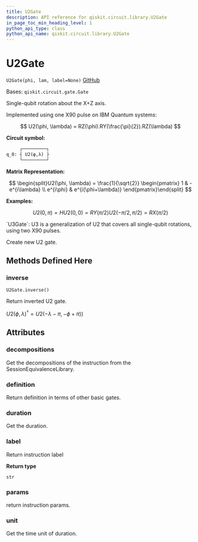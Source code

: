 ```yaml
---
title: U2Gate
description: API reference for qiskit.circuit.library.U2Gate
in_page_toc_min_heading_level: 1
python_api_type: class
python_api_name: qiskit.circuit.library.U2Gate
---
```


# U2Gate

<span id="qiskit.circuit.library.U2Gate" />

`U2Gate(phi, lam, label=None)` [GitHub](https://github.com/qiskit/qiskit/tree/stable/0.18/qiskit/circuit/library/standard_gates/u2.py "view source code")

Bases: `qiskit.circuit.gate.Gate`

Single-qubit rotation about the X+Z axis.

Implemented using one X90 pulse on IBM Quantum systems:

$$
U2(\phi, \lambda) = RZ(\phi).RY(\frac{\pi}{2}).RZ(\lambda)
$$

**Circuit symbol:**

```python
     ┌─────────┐
q_0: ┤ U2(φ,λ) ├
     └─────────┘
```

**Matrix Representation:**

$$
\begin{split}U2(\phi, \lambda) = \frac{1}{\sqrt{2}}
    \begin{pmatrix}
        1          & -e^{i\lambda} \\
        e^{i\phi} & e^{i(\phi+\lambda)}
    \end{pmatrix}\end{split}
$$

**Examples:**

$$
U2(0, \pi) = H
U2(0, 0) = RY(\pi/2)
U2(-\pi/2, \pi/2) = RX(\pi/2)
$$

<Admonition title="See also" type="note">
  `U3Gate`: U3 is a generalization of U2 that covers all single-qubit rotations, using two X90 pulses.
</Admonition>

Create new U2 gate.

## Methods Defined Here

### inverse

<span id="qiskit.circuit.library.U2Gate.inverse" />

`U2Gate.inverse()`

Return inverted U2 gate.

$U2(\phi, \lambda)^{\dagger} =U2(-\lambda-\pi, -\phi+\pi)$)

## Attributes

<span id="qiskit.circuit.library.U2Gate.decompositions" />

### decompositions

Get the decompositions of the instruction from the SessionEquivalenceLibrary.

<span id="qiskit.circuit.library.U2Gate.definition" />

### definition

Return definition in terms of other basic gates.

<span id="qiskit.circuit.library.U2Gate.duration" />

### duration

Get the duration.

<span id="qiskit.circuit.library.U2Gate.label" />

### label

Return instruction label

**Return type**

`str`

<span id="qiskit.circuit.library.U2Gate.params" />

### params

return instruction params.

<span id="qiskit.circuit.library.U2Gate.unit" />

### unit

Get the time unit of duration.

